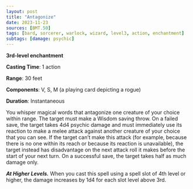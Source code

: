 ```yaml
---
layout: post
title: "Antagonize"
date: 2023-11-23
sources: [BMT.50]
tags: [bard, sorcerer, warlock, wizard, level3, action, enchantment]
subtags: [damage: psychic]
---
```


**3rd-level enchantment**

**Casting Time**: 1 action

**Range**: 30 feet

**Components**: V, S, M (a playing card depicting a rogue)

**Duration**: Instantaneous

You whisper magical words that antagonize one creature of your choice within range. The target must make a Wisdom saving throw. On a failed save, the target takes 4d4 psychic damage and must immediately use its reaction to make a melee attack against another creature of your choice that you can see. If the target can’t make this attack (for example, because there is no one within its reach or because its reaction is unavailable), the target instead has disadvantage on the next attack roll it makes before the start of your next turn. On a successful save, the target takes half as much damage only.

***At Higher Levels.*** When you cast this spell using a spell slot of 4th level or higher, the damage increases by 1d4 for each slot level above 3rd.
